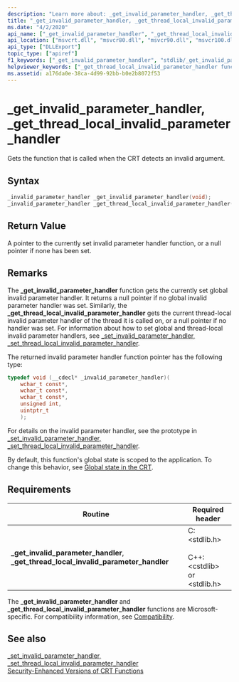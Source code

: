 ```yaml
---
description: "Learn more about: _get_invalid_parameter_handler, _get_thread_local_invalid_parameter_handler"
title: "_get_invalid_parameter_handler, _get_thread_local_invalid_parameter_handler"
ms.date: "4/2/2020"
api_name: ["_get_invalid_parameter_handler", "_get_thread_local_invalid_parameter_handler", "_o__get_invalid_parameter_handler", "_o__get_thread_local_invalid_parameter_handler"]
api_location: ["msvcrt.dll", "msvcr80.dll", "msvcr90.dll", "msvcr100.dll", "msvcr100_clr0400.dll", "msvcr110.dll", "msvcr110_clr0400.dll", "msvcr120.dll", "msvcr120_clr0400.dll", "ucrtbase.dll", "api-ms-win-crt-runtime-l1-1-0.dll", "api-ms-win-crt-private-l1-1-0.dll"]
api_type: ["DLLExport"]
topic_type: ["apiref"]
f1_keywords: ["_get_invalid_parameter_handler", "stdlib/_get_invalid_parameter_handler", "_get_thread_local_invalid_parameter_handler", "stdlib/_get_thread_local_invalid_parameter_handler"]
helpviewer_keywords: ["_get_thread_local_invalid_parameter_handler function", "_get_invalid_parameter_handler function"]
ms.assetid: a176da0e-38ca-4d99-92bb-b0e2b8072f53
---
```

# _get_invalid_parameter_handler, _get_thread_local_invalid_parameter_handler

Gets the function that is called when the CRT detects an invalid argument.

## Syntax

```C
_invalid_parameter_handler _get_invalid_parameter_handler(void);
_invalid_parameter_handler _get_thread_local_invalid_parameter_handler(void);
```

## Return Value

A pointer to the currently set invalid parameter handler function, or a null pointer if none has been set.

## Remarks

The **_get_invalid_parameter_handler** function gets the currently set global invalid parameter handler. It returns a null pointer if no global invalid parameter handler was set. Similarly, the **_get_thread_local_invalid_parameter_handler** gets the current thread-local invalid parameter handler of the thread it is called on, or a null pointer if no handler was set. For information about how to set global and thread-local invalid parameter handlers, see [_set_invalid_parameter_handler, _set_thread_local_invalid_parameter_handler](set-invalid-parameter-handler-set-thread-local-invalid-parameter-handler.md).

The returned invalid parameter handler function pointer has the following type:

```C
typedef void (__cdecl* _invalid_parameter_handler)(
    wchar_t const*,
    wchar_t const*,
    wchar_t const*,
    unsigned int,
    uintptr_t
    );
```

For details on the invalid parameter handler, see the prototype in [_set_invalid_parameter_handler, _set_thread_local_invalid_parameter_handler](set-invalid-parameter-handler-set-thread-local-invalid-parameter-handler.md).

By default, this function's global state is scoped to the application. To change this behavior, see [Global state in the CRT](../global-state.md).

## Requirements

|Routine|Required header|
|-------------|---------------------|
|**_get_invalid_parameter_handler**, **_get_thread_local_invalid_parameter_handler**|C: \<stdlib.h><br /><br /> C++: \<cstdlib> or \<stdlib.h>|

The **_get_invalid_parameter_handler** and **_get_thread_local_invalid_parameter_handler** functions are Microsoft-specific. For compatibility information, see [Compatibility](../../c-runtime-library/compatibility.md).

## See also

[_set_invalid_parameter_handler, _set_thread_local_invalid_parameter_handler](set-invalid-parameter-handler-set-thread-local-invalid-parameter-handler.md)<br/>
[Security-Enhanced Versions of CRT Functions](../../c-runtime-library/security-enhanced-versions-of-crt-functions.md)<br/>
